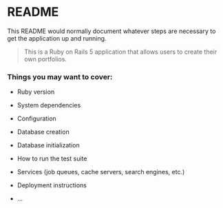 # README

This README would normally document whatever steps are necessary to get the
application up and running.

> This is a Ruby on Rails 5 application that allows users to create their own portfolios.

### Things you may want to cover:

* Ruby version

* System dependencies

* Configuration

* Database creation

* Database initialization

* How to run the test suite

* Services (job queues, cache servers, search engines, etc.)

* Deployment instructions

* ...